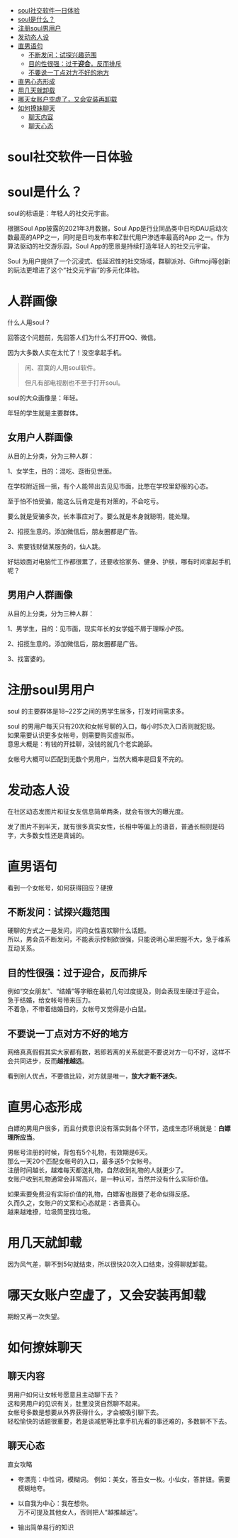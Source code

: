 <!-- TOC -->

- [soul社交软件一日体验](#soul社交软件一日体验)
- [soul是什么？](#soul是什么)
- [注册soul男用户](#注册soul男用户)
- [发动态人设](#发动态人设)
- [直男语句](#直男语句)
  - [不断发问：试探兴趣范围](#不断发问试探兴趣范围)
  - [目的性很强：过于**迎合**，反而排斥](#目的性很强过于迎合反而排斥)
  - [不要说一丁点对方不好的地方](#不要说一丁点对方不好的地方)
- [直男心态形成](#直男心态形成)
- [用几天就卸载](#用几天就卸载)
- [哪天女账户空虚了，又会安装再卸载](#哪天女账户空虚了又会安装再卸载)
- [如何撩妹聊天](#如何撩妹聊天)
  - [聊天内容](#聊天内容)
  - [聊天心态](#聊天心态)

<!-- /TOC -->


# soul社交软件一日体验

# soul是什么？
soul的标语是：年轻人的社交元宇宙。

根据Soul App披露的2021年3月数据，Soul App是行业同品类中日均DAU启动次数最高的APP之一，同时是日均发布率和Z世代用户渗透率最高的App 之一。作为算法驱动的社交游乐园，Soul App的愿景是持续打造年轻人的社交元宇宙。  

Soul 为用户提供了一个沉浸式、低延迟性的社交场域，群聊派对、Giftmoji等创新的玩法更增进了这个“社交元宇宙”的多元化体验。



# 人群画像

什么人用soul？  

回答这个问题前，先回答人们为什么不打开QQ、微信。

因为大多数人实在太忙了！没空拿起手机。  



> 闲、寂寞的人用soul软件。
>
> 但凡有部电视剧也不至于打开soul。



soul的大众画像是：年轻。



年轻的学生就是主要群体。



## 女用户人群画像

从目的上分类，分为三种人群：  

1、女学生，目的：混吃、逛街见世面。  

在学校附近摇一摇，有个人能带出去见见市面，比憋在学校里舒服的心态。  

至于怕不怕受骗，能这么玩肯定是有对策的，不会吃亏。  

要么就是受骗多次，长本事应对了。要么就是本身就聪明，能处理。  

2、招揽生意的。添加微信后，朋友圈都是广告。  

3、索要钱财做某服务的，仙人跳。



好姑娘面对电脑忙工作都很累了，还要收拾家务、健身、护肤，哪有时间拿起手机呢？  

## 男用户人群画像

从目的上分类，分为三种人群：  

1、男学生，目的：见市面，现实年长的女学姐不屑于理睬小P孩。  

2、招揽生意的。添加微信后，朋友圈都是广告。  

3、找富婆的。



# 注册soul男用户

soul 的主要群体是18~22岁之间的男学生居多，打发时间需求多。 

soul 的男用户每天只有20次和女帐号聊的入口，每小时5次入口否则就犯规。  
如果需要认识更多女帐号，则需要购买虚拟币。  
意思大概是：有钱的开挂聊，没钱的就几个老实跪舔。  

女帐号大概可以匹配到无数个男用户，当然大概率是回复不完的。  


# 发动态人设

在社区动态发图片和征女友信息简单两条，就会有很大的曝光度。  

发了图片不到半天，就有很多真实女性，长相中等偏上的语音，普通长相则是码字，大多数女性还是真诚的。   

# 直男语句

看到一个女帐号，如何获得回应？硬撩   


## 不断发问：试探兴趣范围

硬聊的方式之一是发问，问问女性喜欢聊什么话题。  
所以，男会员不断发问，不能表示控制欲很强，只能说明心里把握不大，急于维系互动关系。


## 目的性很强：过于**迎合**，反而排斥

例如“交女朋友”、“结婚”等字眼在最初几句过度提及，则会表现生硬过于迎合。  
急于结婚，给女帐号带来压力。  
不着急，不带着结婚目的，女帐号又觉得是小白鼠。  

## 不要说一丁点对方不好的地方

网络真真假假其实大家都有数，若即若离的关系就更不要说对方一句不好，这样不会共同进步，反而**越推越远**。

看到别人优点，不要做比较，对方就是唯一，**放大才能不迷失**。

# 直男心态形成

白嫖的男用户很多，而且付费意识没有落实到各个环节，造成生态环境就是：**白嫖理所应当**。

男帐号注册的时候，背包有5个礼物，有效期是6天。  
那么一天20个匹配女帐号的入口，最多送5个女帐号。  
注册时间越长，越难每天都送礼物，自然收到礼物的人就更少了。  
女账户收到礼物通常会非常高兴，是一种认可，当然并没有什么实际价值。

如果索要免费没有实际价值的礼物，白嫖客也跟要了老命似得反感。  
久而久之，女账户的文案和心态就是：吝啬真心。  
越来越难撩，垃圾筒里找垃圾。

# 用几天就卸载

因为风气差，聊不到5句就结束，所以很快20次入口结束，没得聊就卸载。

# 哪天女账户空虚了，又会安装再卸载

期盼又再一次失望。

# 如何撩妹聊天

## 聊天内容

男用户如何让女帐号愿意且主动聊下去？  
这和男用户的见识有关，肚里没货自然聊不起来。  
女帐号多数是想要从外界获得什么，才会被吸引聊下去。  
轻松愉快的话题很重要，若是谈减肥等比拿手机光看的事还难的，多数聊不下去。  

## 聊天心态

直女攻略

- 夸漂亮：中性词，模糊词。
例如：美女，答丑女一枚。小仙女，答胖妞。需要模糊地夸。

- 以自我为中心：我在想你。  
万不可提及其他女人，否则把人“越推越远”。

- 输出简单易行的知识